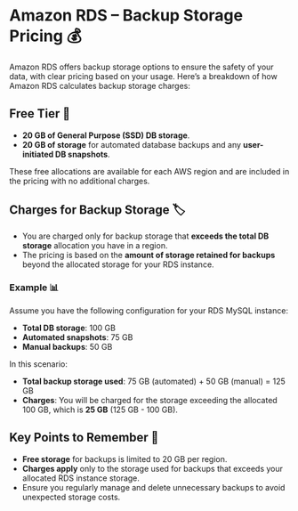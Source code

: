 # **Amazon RDS – Backup Storage Pricing 💰**

Amazon RDS offers backup storage options to ensure the safety of your data, with clear pricing based on your usage. Here’s a breakdown of how Amazon RDS calculates backup storage charges:

## **Free Tier** 🎁

- **20 GB of General Purpose (SSD) DB storage**.
- **20 GB of storage** for automated database backups and any **user-initiated DB snapshots**.

These free allocations are available for each AWS region and are included in the pricing with no additional charges.

## **Charges for Backup Storage** 🏷️

- You are charged only for backup storage that **exceeds the total DB storage** allocation you have in a region.
- The pricing is based on the **amount of storage retained for backups** beyond the allocated storage for your RDS instance.

### **Example** 📊

Assume you have the following configuration for your RDS MySQL instance:

- **Total DB storage**: 100 GB
- **Automated snapshots**: 75 GB
- **Manual backups**: 50 GB

In this scenario:

- **Total backup storage used**: 75 GB (automated) + 50 GB (manual) = 125 GB
- **Charges**: You will be charged for the storage exceeding the allocated 100 GB, which is **25 GB** (125 GB - 100 GB).

## **Key Points to Remember** 🔑

- **Free storage** for backups is limited to 20 GB per region.
- **Charges apply** only to the storage used for backups that exceeds your allocated RDS instance storage.
- Ensure you regularly manage and delete unnecessary backups to avoid unexpected storage costs.
